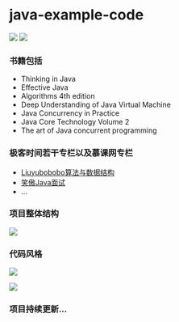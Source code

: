 # java-example-code

![](https://img.shields.io/static/v1?label=base&message=JDK17&color=brightlight)
![](https://img.shields.io/static/v1?label=代码行数&message=51387&color=orange)

### 书籍包括
- Thinking in Java
- Effective Java
- Algorithms 4th edition
- Deep Understanding of Java Virtual Machine
- Java Concurrency in Practice
- Java Core Technology Volume 2
- The art of Java concurrent programming

### 极客时间若干专栏以及慕课网专栏
- [Liuyubobobo算法与数据结构](https://class.imooc.com/sc/105/learn)
- [笑傲Java面试](https://coding.imooc.com/learn/list/490.html)
- ...

### 项目整体结构
![](https://cdn.qingweico.cn/Snipaste_2022-11-22_05-20-39.png)

### 代码风格
![](https://cdn.qingweico.cn/Snipaste_2022-10-22_20-52-57.png)

![](https://cdn.qingweico.cn/Snipaste_2022-11-22_05-17-46.png)

### 项目持续更新...
